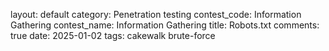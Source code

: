 layout: default
category: Penetration testing
contest_code: Information Gathering
contest_name: Information Gathering
title: Robots.txt
comments: true
date: 2025-01-02
tags: cakewalk brute-force

